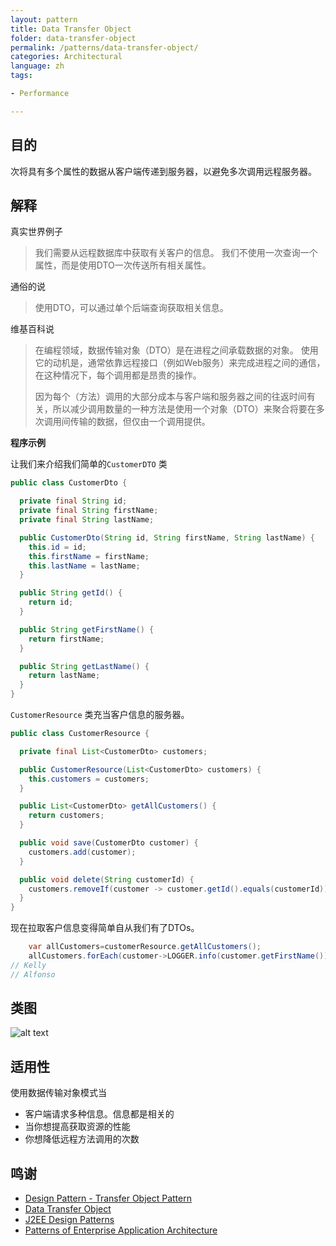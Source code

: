 ```yaml
---
layout: pattern
title: Data Transfer Object
folder: data-transfer-object
permalink: /patterns/data-transfer-object/
categories: Architectural
language: zh
tags:

- Performance

---
```


## 目的

次将具有多个属性的数据从客户端传递到服务器，以避免多次调用远程服务器。

## 解释

真实世界例子

> 我们需要从远程数据库中获取有关客户的信息。 我们不使用一次查询一个属性，而是使用DTO一次传送所有相关属性。

通俗的说

> 使用DTO，可以通过单个后端查询获取相关信息。

维基百科说

> 在编程领域，数据传输对象（DTO）是在进程之间承载数据的对象。 使用它的动机是，通常依靠远程接口（例如Web服务）来完成进程之间的通信，在这种情况下，每个调用都是昂贵的操作。
>
> 因为每个（方法）调用的大部分成本与客户端和服务器之间的往返时间有关，所以减少调用数量的一种方法是使用一个对象（DTO）来聚合将要在多次调用间传输的数据，但仅由一个调用提供。

**程序示例**

让我们来介绍我们简单的`CustomerDTO` 类

```java
public class CustomerDto {

  private final String id;
  private final String firstName;
  private final String lastName;

  public CustomerDto(String id, String firstName, String lastName) {
    this.id = id;
    this.firstName = firstName;
    this.lastName = lastName;
  }

  public String getId() {
    return id;
  }

  public String getFirstName() {
    return firstName;
  }

  public String getLastName() {
    return lastName;
  }
}
```

`CustomerResource` 类充当客户信息的服务器。

```java
public class CustomerResource {

  private final List<CustomerDto> customers;

  public CustomerResource(List<CustomerDto> customers) {
    this.customers = customers;
  }

  public List<CustomerDto> getAllCustomers() {
    return customers;
  }

  public void save(CustomerDto customer) {
    customers.add(customer);
  }

  public void delete(String customerId) {
    customers.removeIf(customer -> customer.getId().equals(customerId));
  }
}
```

现在拉取客户信息变得简单自从我们有了DTOs。

```java
    var allCustomers=customerResource.getAllCustomers();
    allCustomers.forEach(customer->LOGGER.info(customer.getFirstName()));
// Kelly
// Alfonso
```

## 类图

![alt text](../../../data-transfer-object/etc/data-transfer-object.urm.png "data-transfer-object")

## 适用性

使用数据传输对象模式当

* 客户端请求多种信息。信息都是相关的
* 当你想提高获取资源的性能
* 你想降低远程方法调用的次数

## 鸣谢

* [Design Pattern - Transfer Object Pattern](https://www.tutorialspoint.com/design_pattern/transfer_object_pattern.htm)
* [Data Transfer Object](https://msdn.microsoft.com/en-us/library/ff649585.aspx)
* [J2EE Design Patterns](https://www.amazon.com/gp/product/0596004273/ref=as_li_tl?ie=UTF8&camp=1789&creative=9325&creativeASIN=0596004273&linkCode=as2&tag=javadesignpat-20&linkId=f27d2644fbe5026ea448791a8ad09c94)
* [Patterns of Enterprise Application Architecture](https://www.amazon.com/gp/product/0321127420/ref=as_li_tl?ie=UTF8&camp=1789&creative=9325&creativeASIN=0321127420&linkCode=as2&tag=javadesignpat-20&linkId=014237a67c9d46f384b35e10151956bd)
